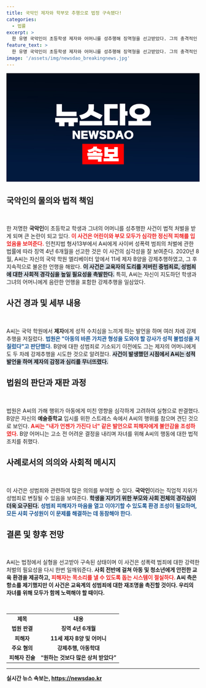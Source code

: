 ```yaml
---
title: 국악인 제자와 학부모 추행으로 법정 구속됐다!
categories:
  - 법률
excerpt: >
  한 유명 국악인이 초등학생 제자와 어머니를 성추행해 징역형을 선고받았다. 그의 충격적인 범죄 행위가 드러나면서 형사 재판이 진행되고, A씨는 항소를 예고했다. 자세한 내용이 궁금하다면 클릭!
feature_text: >
  한 유명 국악인이 초등학생 제자와 어머니를 성추행해 징역형을 선고받았다. 그의 충격적인 범죄 행위가 드러나면서 형사 재판이 진행되고, A씨는 항소를 예고했다. 자세한 내용이 궁금하다면 클릭!
image: '/assets/img/newsdao_breakingnews.jpg'
---
```


<p><img src="/assets/img/newsdao_breakingnews.jpg" alt="cryptoinkorea 속보" /></p>

<h2 data-ke-size="size26">국악인의 물의와 법적 책임</h2>

<p data-ke-size="size16">&nbsp;</p>

<p data-ke-size="size16">한 저명한 <b>국악인</b>이 초등학교 학생과 그녀의 어머니를 성추행한 사건이 법적 처벌을 받게 되며 큰 논란이 되고 있다. <b><span style="color: #ee2323;">이 사건은 어린이와 부모 모두가 심각한 정신적 피해를 입었음을 보여준다.</span></b> 인천지법 형사13부에서 A씨에게 사이버 성폭력 범죄의 처벌에 관한 법률에 따라 징역 4년 6개월을 선고한 것은 이 사건의 심각성을 잘 보여준다. 2020년 8월, A씨는 자신의 국악 학원 엘리베이터 앞에서 11세 제자 B양을 강제추행하였고, 그 후 지속적으로 불온한 언행을 해왔다. <b><span style="background-color: #21538527;">이 사건은 교육자의 도리를 저버린 중범죄로, 성범죄에 대한 사회적 경각심을 높일 필요성을 촉발한다.</span></b> 특히, A씨는 자신이 지도하던 학생과 그녀의 어머니에게 음란한 언행을 포함한 강제추행을 일삼았다.</p>

<h2 data-ke-size="size26">사건 경과 및 세부 내용</h2>

<p data-ke-size="size16">&nbsp;</p>

<p data-ke-size="size16">A씨는 국악 학원에서 <b>제자</b>에게 성적 수치심을 느끼게 하는 발언을 하며 여러 차례 강제추행을 저질렀다. <b><span style="color: #1a5490;">법원은 "아동의 바른 가치관 형성을 도와야 할 강사가 성적 불법성을 저질렀다"고 판단했다.</span></b> B양에 대한 성범죄로 기소되기 이전에도 그는 제자의 어머니에게도 두 차례 강제추행을 시도한 것으로 알려졌다. <b><span style="background-color: #21538527;">사건이 발생했던 시점에서 A씨는 성적 발언을 하며 제자의 감정과 심리를 무너뜨렸다.</span></b> </p>

<h2 data-ke-size="size26">법원의 판단과 재판 과정</h2>

<p data-ke-size="size16">&nbsp;</p>

<p data-ke-size="size16">법원은 A씨의 가해 행위가 아동에게 미친 영향을 심각하게 고려하여 실형으로 판결했다. B양은 자신의 <b>예술중학교</b> 입시를 위한 스트레스 속에서 A씨의 행위를 참으며 견딘 것으로 보인다. <b><span style="color: #ee2323;">A씨는 "내가 언젠가 가진다 너" 같은 발언으로 피해자에게 불안감을 조성하였다.</span></b> B양 어머니는 고소 전 어려운 결정을 내리며 자녀를 위해 A씨의 행동에 대한 법적 조치를 취했다.</p>

<h2 data-ke-size="size26">사례로서의 의의와 사회적 메시지</h2>

<p data-ke-size="size16">&nbsp;</p>

<p data-ke-size="size16">이 사건은 성범죄와 관련하여 많은 의의를 부여할 수 있다. <b>국악인</b>이라는 직업적 지위가 성범죄로 변질될 수 있음을 보여준다. <b><span style="background-color: #21538527;">학생을 지키기 위한 부모와 사회 전체의 경각심이 더욱 요구된다.</span></b> <b><span style="color: #1a5490;">성범죄 피해자가 마음을 열고 이야기할 수 있도록 환경 조성이 필요하며, 모든 사회 구성원이 이 문제를 해결하는 데 동참해야 한다.</span></b></p>

<h2 data-ke-size="size26">결론 및 향후 전망</h2>

<p data-ke-size="size16">&nbsp;</p>

<p data-ke-size="size16">A씨는 법정에서 실형을 선고받아 구속된 상태이며 이 사건은 성폭력 범죄에 대한 강력한 처벌의 필요성을 다시 한번 일깨워준다. <b>사회 전반에 걸쳐 아동 및 청소년에게 안전한 교육 환경을 제공하고, <b><span style="color: #ee2323;">피해자는 목소리를 낼 수 있도록 돕는 시스템이 절실하다.</span></b> A씨 측은 항소를 제기했지만 이 사건은 교육계의 성범죄에 대한 재조명을 촉진할 것이다. 우리의 자녀를 위해 모두가 함께 노력해야 할 때이다.</p> 

<p data-ke-size="size16">&nbsp;</p>

<table style="width: 100%; border-collapse: collapse;">
    <tbody>
        <tr>
            <td style="text-align: center; height: 17px;"><b>제목</b></td>
            <td style="text-align: center; height: 17px;"><b>내용</b></td>
        </tr>
        <tr>
            <td style="text-align: center; height: 17px;"><b>법원 판결</b></td>
            <td style="text-align: center; height: 17px;">징역 4년 6개월</td>
        </tr>
        <tr>
            <td style="text-align: center; height: 17px;"><b>피해자</b></td>
            <td style="text-align: center; height: 17px;">11세 제자 B양 및 어머니</td>
        </tr>
        <tr>
            <td style="text-align: center; height: 17px;"><b>주요 혐의</b></td>
            <td style="text-align: center; height: 17px;">강제추행, 아동학대</td>
        </tr>
        <tr>
            <td style="text-align: center; height: 17px;"><b>피해자 진술</b></td>
            <td style="text-align: center; height: 17px;">“원하는 것보다 많은 상처 받았다”</td>
        </tr>
    </tbody>
</table>

<hr>
실시간 뉴스 속보는, <a href="https://newsdao.kr" rel="dofollow">https://newsdao.kr</a>


